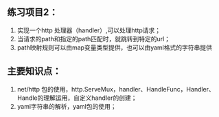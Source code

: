 ## 练习项目2：
1. 实现一个http 处理器（handler）,可以处理http请求；
2. 当请求的path和指定的path匹配时，就跳转到特定的url；
3. path映射规则可以由map变量类型提供，也可以由yaml格式的字符串提供

## 主要知识点：
1. net/http 包的使用，http.ServeMux，handler、HandleFunc，Handler、Handle的理解运用，自定义handler的创建；
2. yaml字符串的解析，yaml包的使用；